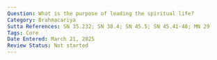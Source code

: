 ```yaml
---
Question: What is the purpose of leading the spiritual life?
Category: Brahmacariya
Sutta References: SN 35.232; SN 38.4; SN 45.5; SN 45.41-48; MN 29
Tags: Core
Date Entered: March 21, 2025
Review Status: Not started
---
```

